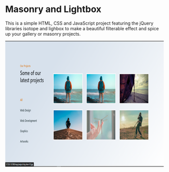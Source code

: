# Masonry and Lightbox
This is a simple HTML, CSS and JavaScript project featuring the jQuery libraries isotope and lighbox to make a beautiful filterable effect and spice up your gallery or masonry projects.
<p align="center"><img src="ss.PNG" width="900" height="400"></p>